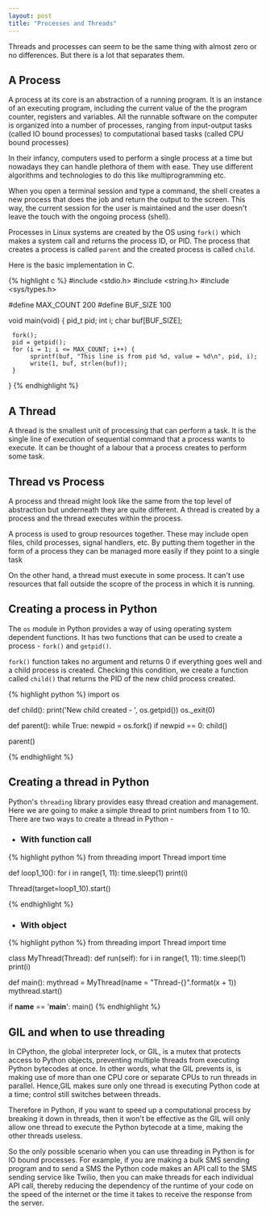 ```yaml
---
layout: post
title: "Processes and Threads"
---
```


Threads and processes can seem to be the same thing with almost zero or no differences. But there is a lot that separates them.

## A Process

A process at its core is an abstraction of a running program. It is an instance of an executing program, including the current value of the the program counter, registers and variables. All the runnable software on the computer is organized into a number of processes, ranging from input-output tasks (called IO bound processes) to computational based tasks (called CPU bound processes)

In their infancy, computers used to perform a single process at a time but nowadays they can handle plethora of them with ease. They use different algorithms and technologies to do this like multiprogramming etc.

When you open a terminal session and type a command, the shell creates a new process that does the job and return the output to the screen. This way, the current session for the user is maintained and the user doesn't leave the touch with the ongoing process (shell).

Processes in Linux systems are created by the OS using `fork()` which makes a system call and returns the process ID, or PID. The process that creates a process is called `parent` and the created process is called `child`.

Here is the basic implementation in C.

{% highlight c %}
#include  <stdio.h>
#include  <string.h>
#include  <sys/types.h>

#define   MAX_COUNT  200
#define   BUF_SIZE   100

void  main(void)
{
     pid_t  pid;
     int    i;
     char   buf[BUF_SIZE];

     fork();
     pid = getpid();
     for (i = 1; i <= MAX_COUNT; i++) {
          sprintf(buf, "This line is from pid %d, value = %d\n", pid, i);
          write(1, buf, strlen(buf));
     }
}
{% endhighlight %}


## A Thread

A thread is the smallest unit of processing that can perform a task. It is the single line of execution of sequential command that a process wants to execute. It can be thought of a labour that a process creates to perform some task.

## Thread vs Process

A process and thread might look like the same from the top level of abstraction but underneath they are quite different. A thread is created by a process and the thread executes within the process.

A process is used to group resources together. These may include open files, child processes, signal handlers, etc. By putting them together in the form of a process they can be managed more easily if they point to a single task

On the other hand, a thread must execute in some process. It can't use resources that fall outside the scopre of the process in which it is running.


## Creating a process in Python

The `os` module in Python provides a way of using operating system dependent functions. It has two functions that can be used to create a process - `fork()` and `getpid()`.

`fork()` function takes no argument and returns 0 if everything goes well and a child process is created. Checking this condition, we create a function called `child()` that returns the PID of the new child process created.

{% highlight python %}
import os

def child():
   print('New child created - ',  os.getpid())
   os._exit(0)

def parent():
   while True:
      newpid = os.fork()
      if newpid == 0:
         child()

parent()

{% endhighlight %}

## Creating a thread in Python

Python's `threading` library provides easy thread creation and management. Here we are going to make a simple thread to print numbers from 1 to 10. There are two ways to create a thread in Python -

* ### With function call

{% highlight python %}
from threading import Thread
import time

def loop1_10():
    for i in range(1, 11):
        time.sleep(1)
        print(i)

Thread(target=loop1_10).start()

{% endhighlight %}

* ### With object

{% highlight python %}
from threading import Thread
import time

class MyThread(Thread):
    def run(self):
        for i in range(1, 11):
        time.sleep(1)
        print(i)

def main():
    mythread = MyThread(name = "Thread-{}".format(x + 1))
    mythread.start()

if __name__ == '__main__':
    main()
{% endhighlight %}

## GIL and when to use threading

In CPython, the global interpreter lock, or GIL, is a mutex that protects access to Python objects, preventing multiple threads from executing Python bytecodes at once. In other words, what the GIL prevents is, is making use of more than one CPU core or separate CPUs to run threads in parallel. Hence,GIL makes sure only one thread is executing Python code at a time; control still switches between threads.

Therefore in Python, if you want to speed up a computational process by breaking it down in threads, then it won't be effective as the GIL will only allow one thread to execute the Python bytecode at a time, making the other threads useless.

So the only possible scenario when you can use threading in Python is for IO bound processes. For example, if you are making a bulk SMS sending program and to send a SMS the Python code makes an API call to the SMS sending service like Twilio, then you can make threads for each individual API call, thereby reducing the dependency of the runtime of your code on the speed of the internet or the time it takes to receive the response from the server.

